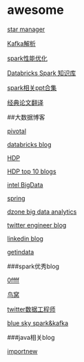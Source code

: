 # awesome

[star manager](https://app.astralapp.com/dashboard)

[Kafka解析](http://zqhxuyuan.github.io/2016/01/13/2016-01-13-Kafka-Picture/)

[spark性能优化](http://www.raychase.net/3546)

[Databricks Spark 知识库](https://aiyanbo.gitbooks.io/databricks-spark-knowledge-base-zh-cn/content/index.html)

[spark相关ppt合集](https://dzone.com/articles/smack-stack-guide)

[经典论文翻译](http://duanple.blog.163.com)


##大数据博客

[pivotal](https://blog.pivotal.io/)

[databricks blog](https://databricks.com/blog)

[HDP](http://hortonworks.com/blog/)

[HDP top 10 blogs](http://zh.hortonworks.com/blog/top-ten-blogs-from-2015/)

[intel BigData](https://software.intel.com/en-us/bigdata/apache-big-data-stack)

[spring](http://spring.io/blog)

[dzone big data analytics](https://dzone.com/big-data-analytics-tutorials-tools-news)

[twitter engineer blog](https://blog.twitter.com/engineering)

[linkedin blog](https://engineering.linkedin.com/blog)

[getindata](http://getindata.com/category/blog/post/)

###spark优秀blog

[0ffff](http://0x0fff.com)

[鸟窝](http://colobu.com)

[twitter数据工程师](https://medium.com/@rchang)

[blue sky spark&kafka](http://hadoop1989.com)

###java相关blog

[importnew](http://www.importnew.com)
